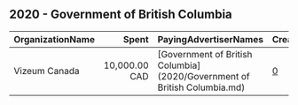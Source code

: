 ## 2020 - Government of British Columbia 
|OrganizationName|Spent|PayingAdvertiserNames|CreativeUrls|Impressions|Genders|AgeBrackets|CountryCodes|BillingAddresses|CandidateBallotInformation|
|:---|---:|:---|:---|---:|:---|:---|:---|:---|:---|
|Vizeum Canada|10,000.00 CAD|[Government of British Columbia](2020/Government of British Columbia.md)|[0](https://www.snap.com/political-ads/asset/77733193b98f34936db844c8c1a85ef6ef530ce3e6cad6ab585b131992035f61?mediaType=mp4)|968,918||16-40|canada|"1075 W. Georgia Ave,Vancouver,V6E 3C9,CA"||
